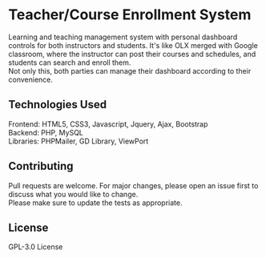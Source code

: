 # Teacher/Course Enrollment System
Learning and teaching management system with personal dashboard controls for both instructors and students. It's like OLX merged with Google classroom, where the instructor can post their courses and schedules, and students can search and enroll them.<br/>Not only this, both parties can manage their dashboard according to their convenience.
## Technologies Used
Frontend: HTML5, CSS3, Javascript, Jquery, Ajax, Bootstrap<br/>
Backend: PHP, MySQL<br/>Libraries: PHPMailer, GD Library, ViewPort
## Contributing
Pull requests are welcome. For major changes, please open an issue first to discuss what you would like to change.<br/>
Please make sure to update the tests as appropriate.
## License
GPL-3.0 License
